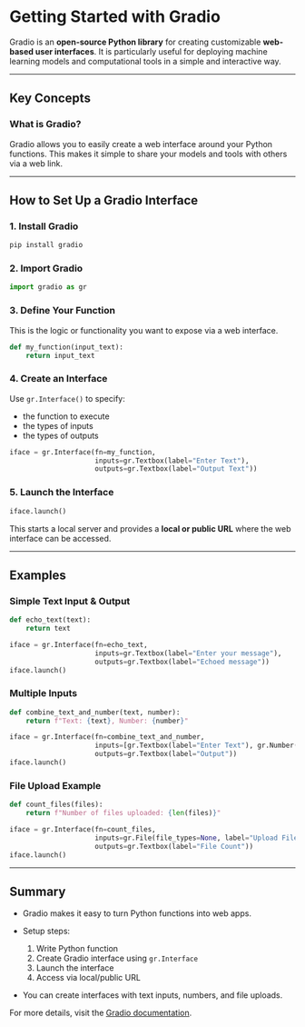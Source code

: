# Getting Started with Gradio

Gradio is an **open-source Python library** for creating customizable **web-based user interfaces**. It is particularly useful for deploying machine learning models and computational tools in a simple and interactive way.

---

## Key Concepts

### What is Gradio?

Gradio allows you to easily create a web interface around your Python functions. This makes it simple to share your models and tools with others via a web link.

---

## How to Set Up a Gradio Interface

### 1. Install Gradio

```bash
pip install gradio
```

### 2. Import Gradio

```python
import gradio as gr
```

### 3. Define Your Function

This is the logic or functionality you want to expose via a web interface.

```python
def my_function(input_text):
    return input_text
```

### 4. Create an Interface

Use `gr.Interface()` to specify:

* the function to execute
* the types of inputs
* the types of outputs

```python
iface = gr.Interface(fn=my_function,
                     inputs=gr.Textbox(label="Enter Text"),
                     outputs=gr.Textbox(label="Output Text"))
```

### 5. Launch the Interface

```python
iface.launch()
```

This starts a local server and provides a **local or public URL** where the web interface can be accessed.

---

## Examples

### Simple Text Input & Output

```python
def echo_text(text):
    return text

iface = gr.Interface(fn=echo_text,
                     inputs=gr.Textbox(label="Enter your message"),
                     outputs=gr.Textbox(label="Echoed message"))
iface.launch()
```

### Multiple Inputs

```python
def combine_text_and_number(text, number):
    return f"Text: {text}, Number: {number}"

iface = gr.Interface(fn=combine_text_and_number,
                     inputs=[gr.Textbox(label="Enter Text"), gr.Number(label="Enter Number")],
                     outputs=gr.Textbox(label="Output"))
iface.launch()
```

### File Upload Example

```python
def count_files(files):
    return f"Number of files uploaded: {len(files)}"

iface = gr.Interface(fn=count_files,
                     inputs=gr.File(file_types=None, label="Upload Files", file_count="multiple"),
                     outputs=gr.Textbox(label="File Count"))
iface.launch()
```

---

## Summary

* Gradio makes it easy to turn Python functions into web apps.
* Setup steps:

  1. Write Python function
  2. Create Gradio interface using `gr.Interface`
  3. Launch the interface
  4. Access via local/public URL
* You can create interfaces with text inputs, numbers, and file uploads.

For more details, visit the [Gradio documentation](https://gradio.app/docs/).
